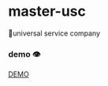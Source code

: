 # master-usc
🧺universal service company

### demo 👁️
[DEMO](https://bodrovdev.github.io/master-usc)
